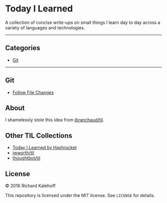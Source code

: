 # Today I Learned

A collection of concise write-ups on small things I learn day to day across a
variety of languages and technologies.

---

## Categories

* [Git](#git)

---

## Git

* [Follow File Changes](git/follow-file-changes.md)

## About

I shamelessly stole this idea from
[jbranchaud/til](https://github.com/jbranchaud/til).

## Other TIL Collections

* [Today I Learned by Hashrocket](https://til.hashrocket.com)
* [jwworth/til](https://github.com/jwworth/til)
* [thoughtbot/til](https://github.com/thoughtbot/til)

## License

&copy; 2016 Richard Kalehoff

This repository is licensed under the MIT license. See `LICENSE` for
details.
